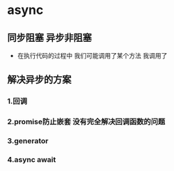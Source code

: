 # async

## 同步阻塞 异步非阻塞
 + 在执行代码的过程中 我们可能调用了某个方法 我调用了

## 解决异步的方案

### 1.回调

### 2.promise防止嵌套 没有完全解决回调函数的问题

### 3.generator

### 4.async await

